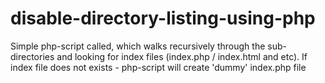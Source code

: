 disable-directory-listing-using-php
===================================

Simple php-script called, which walks recursively through the sub-directories and looking for index files (index.php / index.html and etc). If index file does not exists - php-script will create 'dummy' index.php file
